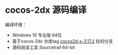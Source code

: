 # cocos-2dx 源码编译
编译环境：<br>
- Windows 10 专业版 64位
- 基于cocos-2dx 仓库tag [cocos2d-x-3.17.2](https://github.com/alexuhui/cocos2d-x/tree/cocos2d-x-3.17.2) 拉的分支
- 源码阅读工具 Sourcetrail 64-bit
